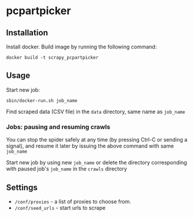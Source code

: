 # pcpartpicker

## Installation

Install docker. Build image by running the following command:

`docker build -t scrapy_pcpartpicker`

## Usage

Start new job:

`sbin/docker-run.sh job_name`

Find scraped data (CSV file) in the `data` directory, same name as `job_name`

### Jobs: pausing and resuming crawls

You can stop the spider safely at any time (by pressing Ctrl-C or sending a signal), and resume it later by issuing the above command with same `job_name`

Start new job by using new `job_name` or delete the directory corresponding with paused job's `job_name` in the `crawls` directory

## Settings

- `/conf/proxies` - a list of proxies to choose from.
- `/conf/seed_urls` - start urls to scrape
